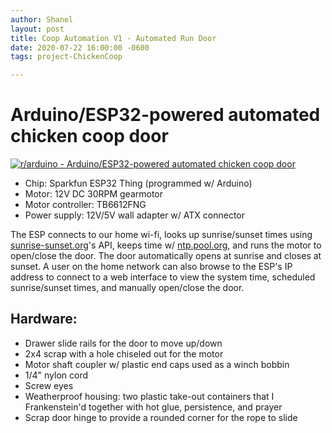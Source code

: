 ```yaml
---
author: Shanel
layout: post
title: Coop Automation V1 - Automated Run Door
date: 2020-07-22 16:00:00 -0600
tags: project-ChickenCoop

---
```

# Arduino/ESP32-powered automated chicken coop door

[![r/arduino - Arduino/ESP32-powered automated chicken coop door](https://preview.redd.it/mjpqnuy8gj651.jpg?width=640&crop=smart&auto=webp&s=03b4bcf03d1cf3d64b5e6149fb19d389b98e7a9a)](https://i.redd.it/mjpqnuy8gj651.jpg)

* Chip: Sparkfun ESP32 Thing (programmed w/ Arduino)
* Motor: 12V DC 30RPM gearmotor
* Motor controller: TB6612FNG
* Power supply: 12V/5V wall adapter w/ ATX connector

The ESP connects to our home wi-fi, looks up sunrise/sunset times using [sunrise-sunset.org](https://sunrise-sunset.org/)'s API, keeps time w/ [ntp.pool.org](https://ntp.pool.org/), and runs the motor to open/close the door. The door automatically opens at sunrise and closes at sunset. A user on the home network can also browse to the ESP's IP address to connect to a web interface to view the system time, scheduled sunrise/sunset times, and manually open/close the door.

## Hardware:

* Drawer slide rails for the door to move up/down
* 2x4 scrap with a hole chiseled out for the motor
* Motor shaft coupler w/ plastic end caps used as a winch bobbin
* 1/4" nylon cord
* Screw eyes
* Weatherproof housing: two plastic take-out containers that I Frankenstein'd together with hot glue, persistence, and prayer
* Scrap door hinge to provide a rounded corner for the rope to slide